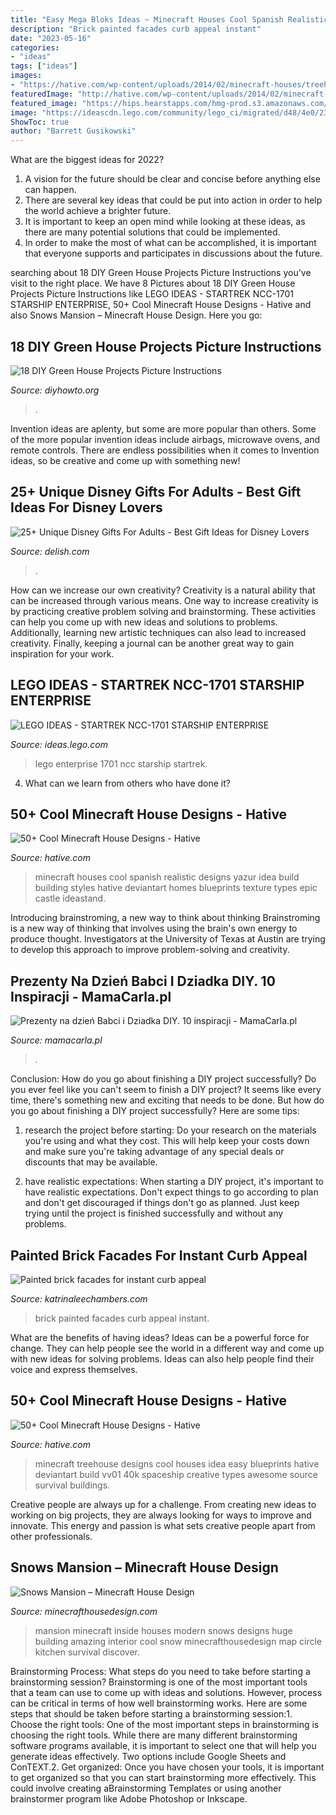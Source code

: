 ```yaml
---
title: "Easy Mega Bloks Ideas ~ Minecraft Houses Cool Spanish Realistic Designs Yazur Idea Build Building Styles Hative Deviantart Homes Blueprints Texture Types Epic Castle Ideastand"
description: "Brick painted facades curb appeal instant"
date: "2023-05-16"
categories:
- "ideas"
tags: ["ideas"]
images:
- "https://hative.com/wp-content/uploads/2014/02/minecraft-houses/treehouse-design-idea-5.jpg"
featuredImage: "http://hative.com/wp-content/uploads/2014/02/minecraft-houses/spanish-house-idea-19.jpg"
featured_image: "https://hips.hearstapps.com/hmg-prod.s3.amazonaws.com/images/disney-1550166662.jpg?crop=1.00xw:0.752xh;0,0.0889xh&amp;resize=1200:*"
image: "https://ideascdn.lego.com/community/lego_ci/migrated/d48/4e0/233431/image"
ShowToc: true
author: "Barrett Gusikowski"
---
```



What are the biggest ideas for 2022?
1. A vision for the future should be clear and concise before anything else can happen. 
2. There are several key ideas that could be put into action in order to help the world achieve a brighter future. 
3. It is important to keep an open mind while looking at these ideas, as there are many potential solutions that could be implemented. 
4. In order to make the most of what can be accomplished, it is important that everyone supports and participates in discussions about the future.

	

		
searching about 18 DIY Green House Projects Picture Instructions you've visit to the right place. We have 8 Pictures about 18 DIY Green House Projects Picture Instructions like LEGO IDEAS - STARTREK NCC-1701 STARSHIP ENTERPRISE, 50+ Cool Minecraft House Designs - Hative and also Snows Mansion – Minecraft House Design. Here you go:
		
    
## 18 DIY Green House Projects Picture Instructions

<img loading=lazy src="http://www.diyhowto.org/wp-content/uploads/DIY-Hurricane-Proof-PVC-High-Tunnel-Greenhouse-15-DIY-Green-House-Projects-Instructions.jpg" onerror="this.onerror=null;this.src='https://tse3.mm.bing.net/th?id=OIP.1eHN3ektwA9alIpDLJnHegHaJ8&amp;pid=15.1';" alt="18 DIY Green House Projects Picture Instructions">

_Source: diyhowto.org_

>. 

	

Invention ideas are aplenty, but some are more popular than others. Some of the more popular invention ideas include airbags, microwave ovens, and remote controls. There are endless possibilities when it comes to Invention ideas, so be creative and come up with something new!

    
## 25+ Unique Disney Gifts For Adults - Best Gift Ideas For Disney Lovers

<img loading=lazy src="https://hips.hearstapps.com/hmg-prod.s3.amazonaws.com/images/disney-1550166662.jpg?crop=1.00xw:0.752xh;0,0.0889xh&amp;resize=1200:*" onerror="this.onerror=null;this.src='https://tse3.mm.bing.net/th?id=OIP.ohrqStegwaMrANsU-q4BnwHaDt&amp;pid=15.1';" alt="25+ Unique Disney Gifts For Adults - Best Gift Ideas for Disney Lovers">

_Source: delish.com_

>. 

	

How can we increase our own creativity?
Creativity is a natural ability that can be increased through various means. One way to increase creativity is by practicing creative problem solving and brainstorming. These activities can help you come up with new ideas and solutions to problems. Additionally, learning new artistic techniques can also lead to increased creativity. Finally, keeping a journal can be another great way to gain inspiration for your work.

    
## LEGO IDEAS - STARTREK NCC-1701 STARSHIP ENTERPRISE

<img loading=lazy src="https://ideascdn.lego.com/community/lego_ci/migrated/d48/4e0/233431/image" onerror="this.onerror=null;this.src='https://tse1.mm.bing.net/th?id=OIP.ovIa6ryjDWxuYB5hgGUfFAHaGr&amp;pid=15.1';" alt="LEGO IDEAS - STARTREK NCC-1701 STARSHIP ENTERPRISE">

_Source: ideas.lego.com_

>lego enterprise 1701 ncc starship startrek. 

	

4) What can we learn from others who have done it?

    
## 50+ Cool Minecraft House Designs - Hative

<img loading=lazy src="http://hative.com/wp-content/uploads/2014/02/minecraft-houses/spanish-house-idea-19.jpg" onerror="this.onerror=null;this.src='https://tse4.mm.bing.net/th?id=OIP.Yn_ZFEbbg7cg8Y6uheUVJwHaEL&amp;pid=15.1';" alt="50+ Cool Minecraft House Designs - Hative">

_Source: hative.com_

>minecraft houses cool spanish realistic designs yazur idea build building styles hative deviantart homes blueprints texture types epic castle ideastand. 

	

Introducing brainstroming, a new way to think about thinking
Brainstroming is a new way of thinking that involves using the brain's own energy to produce thought. Investigators at the University of Texas at Austin are trying to develop this approach to improve problem-solving and creativity.

    
## Prezenty Na Dzień Babci I Dziadka DIY. 10 Inspiracji - MamaCarla.pl

<img loading=lazy src="http://mamacarla.pl/wp-content/uploads/2017/01/bab2-507x1024.jpg" onerror="this.onerror=null;this.src='https://tse2.mm.bing.net/th?id=OIP.4jtpAaboGVU5N7gj96kgXQHaO9&amp;pid=15.1';" alt="Prezenty na dzień Babci i Dziadka DIY. 10 inspiracji - MamaCarla.pl">

_Source: mamacarla.pl_

>. 

	

Conclusion: How do you go about finishing a DIY project successfully?
Do you ever feel like you can't seem to finish a DIY project? It seems like every time, there's something new and exciting that needs to be done. But how do you go about finishing a DIY project successfully? Here are some tips: 
1. research the project before starting: Do your research on the materials you're using and what they cost. This will help keep your costs down and make sure you're taking advantage of any special deals or discounts that may be available. 

2. have realistic expectations: When starting a DIY project, it's important to have realistic expectations. Don't expect things to go according to plan and don't get discouraged if things don't go as planned. Just keep trying until the project is finished successfully and without any problems. 


    
## Painted Brick Facades For Instant Curb Appeal

<img loading=lazy src="https://www.katrinaleechambers.com/wp-content/uploads/2017/11/b082aa319d7481f59b99ec63982ac981.jpg" onerror="this.onerror=null;this.src='https://tse4.mm.bing.net/th?id=OIP.g7ruoCqLVRlh-1JYeLkvAQHaJ4&amp;pid=15.1';" alt="Painted brick facades for instant curb appeal">

_Source: katrinaleechambers.com_

>brick painted facades curb appeal instant. 

	

What are the benefits of having ideas?
Ideas can be a powerful force for change. They can help people see the world in a different way and come up with new ideas for solving problems. Ideas can also help people find their voice and express themselves.

    
## 50+ Cool Minecraft House Designs - Hative

<img loading=lazy src="https://hative.com/wp-content/uploads/2014/02/minecraft-houses/treehouse-design-idea-5.jpg" onerror="this.onerror=null;this.src='https://tse4.mm.bing.net/th?id=OIP.NJXm4Glxz7hRvYiXb5O67AHaFj&amp;pid=15.1';" alt="50+ Cool Minecraft House Designs - Hative">

_Source: hative.com_

>minecraft treehouse designs cool houses idea easy blueprints hative deviantart build vv01 40k spaceship creative types awesome source survival buildings. 

	

Creative people are always up for a challenge. From creating new ideas to working on big projects, they are always looking for ways to improve and innovate. This energy and passion is what sets creative people apart from other professionals.

    
## Snows Mansion – Minecraft House Design

<img loading=lazy src="http://minecrafthousedesign.com/wp-content/uploads/2014/11/Snows-Mansion-minecraft-building-ideas-house-huge-amazing-inside-7.jpg" onerror="this.onerror=null;this.src='https://tse4.mm.bing.net/th?id=OIP.Q-l3iLuc-CbIbsr8K5WgEgHaFk&amp;pid=15.1';" alt="Snows Mansion – Minecraft House Design">

_Source: minecrafthousedesign.com_

>mansion minecraft inside houses modern snows designs huge building amazing interior cool snow minecrafthousedesign map circle kitchen survival discover. 

	

Brainstorming Process: What steps do you need to take before starting a brainstorming session?
Brainstorming is one of the most important tools that a team can use to come up with ideas and solutions. However, process can be critical in terms of how well brainstorming works. Here are some steps that should be taken before starting a brainstorming session:1. Choose the right tools: One of the most important steps in brainstorming is choosing the right tools. While there are many different brainstorming software programs available, it is important to select one that will help you generate ideas effectively. Two options include Google Sheets and ConTEXT.2. Get organized: Once you have chosen your tools, it is important to get organized so that you can start brainstorming more effectively. This could involve creating aBrainstorming Templates or using another brainstormer program like Adobe Photoshop or Inkscape.
